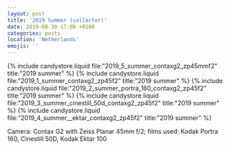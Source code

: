 ```yaml
---
layout: post
title: '2019 Summer (collector)'
date: 2019-08-30 17:08 +0100
categories: posts
location: 'Netherlands'
emojis: ''
---
```


{% include candystore.liquid file:"2019_5_summer_contaxg2_zp45mmf2" title:"2019 summer" %}
{% include candystore.liquid file:"2019_1_summer_contaxg2_zp45f2" title:"2019 summer" %}
{% include candystore.liquid file:"2019_2_summer_portra_160_contaxg2_zp45f2" title:"2019 summer" %}
{% include candystore.liquid file:"2019_3_summer_cinestill_50d_contaxg2_zp45f2" title:"2019 summer" %}
{% include candystore.liquid file:"2019_4_summer__ektar_contaxg2_zp45f2" title:"2019 summer" %}

Camera: Contax G2 with Zeiss Planar 45mm f/2; films used: Kodak Portra 160, Cinestill 50D, Kodak Ektar 100
